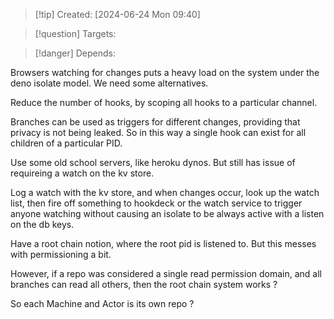 
>[!tip] Created: [2024-06-24 Mon 09:40]

>[!question] Targets: 

>[!danger] Depends: 

Browsers watching for changes puts a heavy load on the system under the deno isolate model.
We need some alternatives.

Reduce the number of hooks, by scoping all hooks to a particular channel.

Branches can be used as triggers for different changes, providing that privacy is not being leaked.
So in this way a single hook can exist for all children of a particular PID.

Use some old school servers, like heroku dynos.
But still has issue of requireing a watch on the kv store.

Log a watch with the kv store, and when changes occur, look up the watch list, then fire off something to hookdeck or the watch service to trigger anyone watching without causing an isolate to be always active with a listen on the db keys.

Have a root chain notion, where the root pid is listened to.  But this messes with permissioning a bit.

However, if a repo was considered a single read permission domain, and all branches can read all others, then the root chain system works ?

So each Machine and Actor is its own repo ?